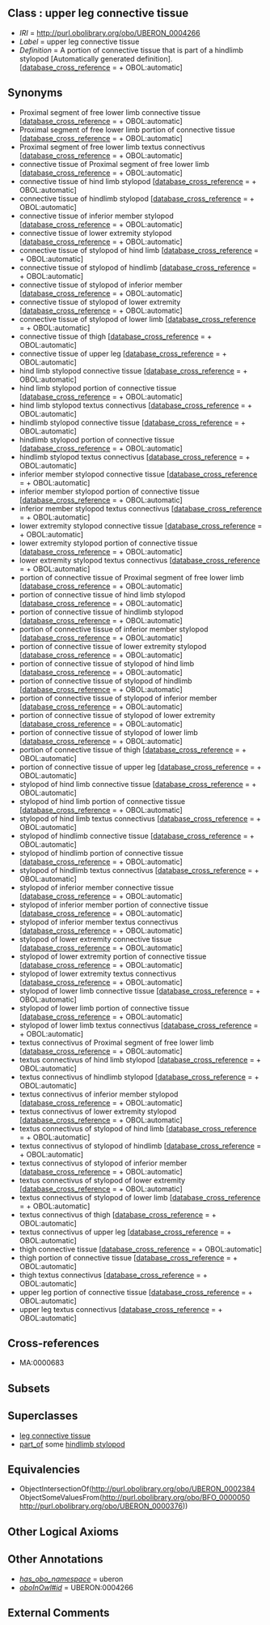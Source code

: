 
## Class : upper leg connective tissue

 * *IRI* = http://purl.obolibrary.org/obo/UBERON_0004266
 * *Label* = upper leg connective tissue
 * *Definition* = A portion of connective tissue that is part of a hindlimb stylopod [Automatically generated definition]. [[database_cross_reference](../../ef/oboInOwl#hasDbXref.md) =  + OBOL:automatic]

## Synonyms

 * Proximal segment of free lower limb connective tissue [[database_cross_reference](../../ef/oboInOwl#hasDbXref.md) =  + OBOL:automatic]
 * Proximal segment of free lower limb portion of connective tissue [[database_cross_reference](../../ef/oboInOwl#hasDbXref.md) =  + OBOL:automatic]
 * Proximal segment of free lower limb textus connectivus [[database_cross_reference](../../ef/oboInOwl#hasDbXref.md) =  + OBOL:automatic]
 * connective tissue of Proximal segment of free lower limb [[database_cross_reference](../../ef/oboInOwl#hasDbXref.md) =  + OBOL:automatic]
 * connective tissue of hind limb stylopod [[database_cross_reference](../../ef/oboInOwl#hasDbXref.md) =  + OBOL:automatic]
 * connective tissue of hindlimb stylopod [[database_cross_reference](../../ef/oboInOwl#hasDbXref.md) =  + OBOL:automatic]
 * connective tissue of inferior member stylopod [[database_cross_reference](../../ef/oboInOwl#hasDbXref.md) =  + OBOL:automatic]
 * connective tissue of lower extremity stylopod [[database_cross_reference](../../ef/oboInOwl#hasDbXref.md) =  + OBOL:automatic]
 * connective tissue of stylopod of hind limb [[database_cross_reference](../../ef/oboInOwl#hasDbXref.md) =  + OBOL:automatic]
 * connective tissue of stylopod of hindlimb [[database_cross_reference](../../ef/oboInOwl#hasDbXref.md) =  + OBOL:automatic]
 * connective tissue of stylopod of inferior member [[database_cross_reference](../../ef/oboInOwl#hasDbXref.md) =  + OBOL:automatic]
 * connective tissue of stylopod of lower extremity [[database_cross_reference](../../ef/oboInOwl#hasDbXref.md) =  + OBOL:automatic]
 * connective tissue of stylopod of lower limb [[database_cross_reference](../../ef/oboInOwl#hasDbXref.md) =  + OBOL:automatic]
 * connective tissue of thigh [[database_cross_reference](../../ef/oboInOwl#hasDbXref.md) =  + OBOL:automatic]
 * connective tissue of upper leg [[database_cross_reference](../../ef/oboInOwl#hasDbXref.md) =  + OBOL:automatic]
 * hind limb stylopod connective tissue [[database_cross_reference](../../ef/oboInOwl#hasDbXref.md) =  + OBOL:automatic]
 * hind limb stylopod portion of connective tissue [[database_cross_reference](../../ef/oboInOwl#hasDbXref.md) =  + OBOL:automatic]
 * hind limb stylopod textus connectivus [[database_cross_reference](../../ef/oboInOwl#hasDbXref.md) =  + OBOL:automatic]
 * hindlimb stylopod connective tissue [[database_cross_reference](../../ef/oboInOwl#hasDbXref.md) =  + OBOL:automatic]
 * hindlimb stylopod portion of connective tissue [[database_cross_reference](../../ef/oboInOwl#hasDbXref.md) =  + OBOL:automatic]
 * hindlimb stylopod textus connectivus [[database_cross_reference](../../ef/oboInOwl#hasDbXref.md) =  + OBOL:automatic]
 * inferior member stylopod connective tissue [[database_cross_reference](../../ef/oboInOwl#hasDbXref.md) =  + OBOL:automatic]
 * inferior member stylopod portion of connective tissue [[database_cross_reference](../../ef/oboInOwl#hasDbXref.md) =  + OBOL:automatic]
 * inferior member stylopod textus connectivus [[database_cross_reference](../../ef/oboInOwl#hasDbXref.md) =  + OBOL:automatic]
 * lower extremity stylopod connective tissue [[database_cross_reference](../../ef/oboInOwl#hasDbXref.md) =  + OBOL:automatic]
 * lower extremity stylopod portion of connective tissue [[database_cross_reference](../../ef/oboInOwl#hasDbXref.md) =  + OBOL:automatic]
 * lower extremity stylopod textus connectivus [[database_cross_reference](../../ef/oboInOwl#hasDbXref.md) =  + OBOL:automatic]
 * portion of connective tissue of Proximal segment of free lower limb [[database_cross_reference](../../ef/oboInOwl#hasDbXref.md) =  + OBOL:automatic]
 * portion of connective tissue of hind limb stylopod [[database_cross_reference](../../ef/oboInOwl#hasDbXref.md) =  + OBOL:automatic]
 * portion of connective tissue of hindlimb stylopod [[database_cross_reference](../../ef/oboInOwl#hasDbXref.md) =  + OBOL:automatic]
 * portion of connective tissue of inferior member stylopod [[database_cross_reference](../../ef/oboInOwl#hasDbXref.md) =  + OBOL:automatic]
 * portion of connective tissue of lower extremity stylopod [[database_cross_reference](../../ef/oboInOwl#hasDbXref.md) =  + OBOL:automatic]
 * portion of connective tissue of stylopod of hind limb [[database_cross_reference](../../ef/oboInOwl#hasDbXref.md) =  + OBOL:automatic]
 * portion of connective tissue of stylopod of hindlimb [[database_cross_reference](../../ef/oboInOwl#hasDbXref.md) =  + OBOL:automatic]
 * portion of connective tissue of stylopod of inferior member [[database_cross_reference](../../ef/oboInOwl#hasDbXref.md) =  + OBOL:automatic]
 * portion of connective tissue of stylopod of lower extremity [[database_cross_reference](../../ef/oboInOwl#hasDbXref.md) =  + OBOL:automatic]
 * portion of connective tissue of stylopod of lower limb [[database_cross_reference](../../ef/oboInOwl#hasDbXref.md) =  + OBOL:automatic]
 * portion of connective tissue of thigh [[database_cross_reference](../../ef/oboInOwl#hasDbXref.md) =  + OBOL:automatic]
 * portion of connective tissue of upper leg [[database_cross_reference](../../ef/oboInOwl#hasDbXref.md) =  + OBOL:automatic]
 * stylopod of hind limb connective tissue [[database_cross_reference](../../ef/oboInOwl#hasDbXref.md) =  + OBOL:automatic]
 * stylopod of hind limb portion of connective tissue [[database_cross_reference](../../ef/oboInOwl#hasDbXref.md) =  + OBOL:automatic]
 * stylopod of hind limb textus connectivus [[database_cross_reference](../../ef/oboInOwl#hasDbXref.md) =  + OBOL:automatic]
 * stylopod of hindlimb connective tissue [[database_cross_reference](../../ef/oboInOwl#hasDbXref.md) =  + OBOL:automatic]
 * stylopod of hindlimb portion of connective tissue [[database_cross_reference](../../ef/oboInOwl#hasDbXref.md) =  + OBOL:automatic]
 * stylopod of hindlimb textus connectivus [[database_cross_reference](../../ef/oboInOwl#hasDbXref.md) =  + OBOL:automatic]
 * stylopod of inferior member connective tissue [[database_cross_reference](../../ef/oboInOwl#hasDbXref.md) =  + OBOL:automatic]
 * stylopod of inferior member portion of connective tissue [[database_cross_reference](../../ef/oboInOwl#hasDbXref.md) =  + OBOL:automatic]
 * stylopod of inferior member textus connectivus [[database_cross_reference](../../ef/oboInOwl#hasDbXref.md) =  + OBOL:automatic]
 * stylopod of lower extremity connective tissue [[database_cross_reference](../../ef/oboInOwl#hasDbXref.md) =  + OBOL:automatic]
 * stylopod of lower extremity portion of connective tissue [[database_cross_reference](../../ef/oboInOwl#hasDbXref.md) =  + OBOL:automatic]
 * stylopod of lower extremity textus connectivus [[database_cross_reference](../../ef/oboInOwl#hasDbXref.md) =  + OBOL:automatic]
 * stylopod of lower limb connective tissue [[database_cross_reference](../../ef/oboInOwl#hasDbXref.md) =  + OBOL:automatic]
 * stylopod of lower limb portion of connective tissue [[database_cross_reference](../../ef/oboInOwl#hasDbXref.md) =  + OBOL:automatic]
 * stylopod of lower limb textus connectivus [[database_cross_reference](../../ef/oboInOwl#hasDbXref.md) =  + OBOL:automatic]
 * textus connectivus of Proximal segment of free lower limb [[database_cross_reference](../../ef/oboInOwl#hasDbXref.md) =  + OBOL:automatic]
 * textus connectivus of hind limb stylopod [[database_cross_reference](../../ef/oboInOwl#hasDbXref.md) =  + OBOL:automatic]
 * textus connectivus of hindlimb stylopod [[database_cross_reference](../../ef/oboInOwl#hasDbXref.md) =  + OBOL:automatic]
 * textus connectivus of inferior member stylopod [[database_cross_reference](../../ef/oboInOwl#hasDbXref.md) =  + OBOL:automatic]
 * textus connectivus of lower extremity stylopod [[database_cross_reference](../../ef/oboInOwl#hasDbXref.md) =  + OBOL:automatic]
 * textus connectivus of stylopod of hind limb [[database_cross_reference](../../ef/oboInOwl#hasDbXref.md) =  + OBOL:automatic]
 * textus connectivus of stylopod of hindlimb [[database_cross_reference](../../ef/oboInOwl#hasDbXref.md) =  + OBOL:automatic]
 * textus connectivus of stylopod of inferior member [[database_cross_reference](../../ef/oboInOwl#hasDbXref.md) =  + OBOL:automatic]
 * textus connectivus of stylopod of lower extremity [[database_cross_reference](../../ef/oboInOwl#hasDbXref.md) =  + OBOL:automatic]
 * textus connectivus of stylopod of lower limb [[database_cross_reference](../../ef/oboInOwl#hasDbXref.md) =  + OBOL:automatic]
 * textus connectivus of thigh [[database_cross_reference](../../ef/oboInOwl#hasDbXref.md) =  + OBOL:automatic]
 * textus connectivus of upper leg [[database_cross_reference](../../ef/oboInOwl#hasDbXref.md) =  + OBOL:automatic]
 * thigh connective tissue [[database_cross_reference](../../ef/oboInOwl#hasDbXref.md) =  + OBOL:automatic]
 * thigh portion of connective tissue [[database_cross_reference](../../ef/oboInOwl#hasDbXref.md) =  + OBOL:automatic]
 * thigh textus connectivus [[database_cross_reference](../../ef/oboInOwl#hasDbXref.md) =  + OBOL:automatic]
 * upper leg portion of connective tissue [[database_cross_reference](../../ef/oboInOwl#hasDbXref.md) =  + OBOL:automatic]
 * upper leg textus connectivus [[database_cross_reference](../../ef/oboInOwl#hasDbXref.md) =  + OBOL:automatic]

## Cross-references

 * MA:0000683

## Subsets


## Superclasses

 * [leg connective tissue](../../UBERON/69/UBERON_0003569.md)
 * [part_of](../../BFO/50/BFO_0000050.md) some [hindlimb stylopod](../../UBERON/76/UBERON_0000376.md)

## Equivalencies

 * ObjectIntersectionOf(<http://purl.obolibrary.org/obo/UBERON_0002384> ObjectSomeValuesFrom(<http://purl.obolibrary.org/obo/BFO_0000050> <http://purl.obolibrary.org/obo/UBERON_0000376>))

## Other Logical Axioms


## Other Annotations

 * *[has_obo_namespace](../../ce/oboInOwl#hasOBONamespace.md)* = uberon
 * *[oboInOwl#id](../../id/oboInOwl#id.md)* = UBERON:0004266

## External Comments

